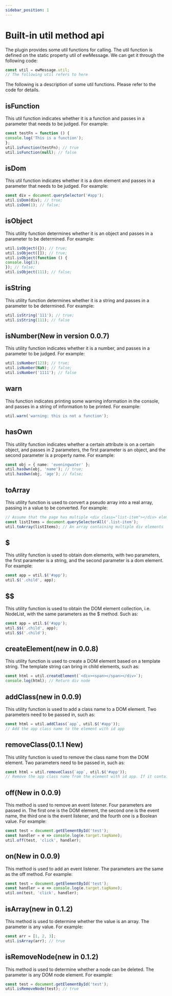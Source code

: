 ```yaml
---
sidebar_position: 1
---
```


# Built-in util method api

The plugin provides some util functions for calling. The util function is defined on the static property util of ewMessage. We can get it through the following code:

```ts
const util = ewMessage.util;
// The following util refers to here
```

The following is a description of some util functions. Please refer to the code for details.

## isFunction

This util function indicates whether it is a function and passes in a parameter that needs to be judged. For example:

```ts
const testFn = function () {
console.log('This is a function');
};
util.isFunction(testFn); // true
util.isFunction(null); // false
```

## isDom

This util function indicates whether it is a dom element and passes in a parameter that needs to be judged. For example:

```ts
const div = document.querySelector('#app');
util.isDom(div); // true;
util.isDom(1); // false;
```

## isObject

This utility function determines whether it is an object and passes in a parameter to be determined. For example:

```ts
util.isObject({}); // true;
util.isObject([]); // true;
util.isObject(function () {
console.log(1);
}); // false;
util.isObject(111); // false;
```

## isString

This utility function determines whether it is a string and passes in a parameter to be determined. For example:

```ts
util.isString('111'); // true;
util.isString(111); // false
```

## isNumber(New in version 0.0.7)

This utility function indicates whether it is a number, and passes in a parameter to be judged. For example:

```ts
util.isNumber(123); // true;
util.isNumber(NaN); // false;
util.isNumber('1111'); // false
```

## warn

This function indicates printing some warning information in the console, and passes in a string of information to be printed. For example:

```ts
util.warn('warning: this is not a function');
```

## hasOwn

This utility function indicates whether a certain attribute is on a certain object, and passes in 2 parameters, the first parameter is an object, and the second parameter is a property name. For example:

```ts
const obj = { name: 'eveningwater' };
util.hasOwn(obj, 'name'); // true;
util.hasOwn(obj, 'age'); // false;
```

## toArray

This utility function is used to convert a pseudo array into a real array, passing in a value to be converted. For example:

```ts
// Assume that the page has multiple <div class="list-item"></div> elements
const listItems = document.querySelectorAll('.list-item');
util.toArray(listItems); // An array containing multiple div elements
```

## $

This utility function is used to obtain dom elements, with two parameters, the first parameter is a string, and the second parameter is a dom element. For example:

```ts
const app = util.$('#app');
util.$('.child', app);
```

## $$

This utility function is used to obtain the DOM element collection, i.e. NodeList, with the same parameters as the \$ method. Such as:

```ts
const app = util.$('#app');
util.$$('.child', app);
util.$$('.child');
```

## createElement(new in 0.0.8)

This utility function is used to create a DOM element based on a template string. The template string can bring in child elements, such as:

```ts
const html = util.createElement(`<div><span></span></div>`);
console.log(html); // Return div node
```

## addClass(new in 0.0.9)

This utility function is used to add a class name to a DOM element. Two parameters need to be passed in, such as:

```ts
const html = util.addClass(`app`, util.$('#app'));
// Add the app class name to the element with id app
```

## removeClass(0.1.1 New)

This utility function is used to remove the class name from the DOM element. Two parameters need to be passed in, such as:

```ts
const html = util.removeClass(`app`, util.$('#app'));
// Remove the app class name from the element with id app. If it contains the app class name
```

## off(New in 0.0.9)

This method is used to remove an event listener. Four parameters are passed in. The first one is the DOM element, the second one is the event name, the third one is the event listener, and the fourth one is a Boolean value. For example:

```ts
const test = document.getElementById('test');
const handler = e => console.log(e.target.tagName);
util.off(test, 'click', handler);
```

## on(New in 0.0.9)

This method is used to add an event listener. The parameters are the same as the off method. For example:

```ts
const test = document.getElementById('test');
const handler = e => console.log(e.target.tagName);
util.on(test, 'click', handler);
```

## isArray(new in 0.1.2)

This method is used to determine whether the value is an array. The parameter is any value. For example:

```ts
const arr = [1, 2, 3];
util.isArray(arr); // true
```

## isRemoveNode(new in 0.1.2)

This method is used to determine whether a node can be deleted. The parameter is any DOM node element. For example:

```ts
const test = document.getElementById('test');
util.isRemoveNode(test); // true
```